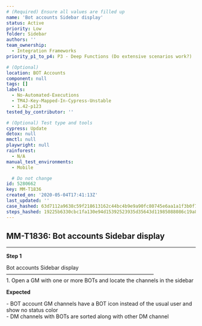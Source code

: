 ```yaml
---
# (Required) Ensure all values are filled up
name: 'Bot accounts Sidebar display'
status: Active
priority: Low
folder: Sidebar
authors: ''
team_ownership:
  - Integration Frameworks
priority_p1_to_p4: P3 - Deep Functions (Do extensive scenarios work?)

# (Optional)
location: BOT Accounts
component: null
tags: []
labels:
  - No-Automated-Executions
  - TM4J-Key-Mapped-In-Cypress-Unstable
  - 1.42-p123
tested_by_contributor: ''

# (Optional) Test type and tools
cypress: Update
detox: null
mmctl: null
playwright: null
rainforest:
  - N/A
manual_test_environments:
  - Mobile

  # Do not change
id: 5280662
key: MM-T1836
created_on: '2020-05-04T17:41:13Z'
last_updated: ''
case_hashed: 63d7112a9638c59f218613162c44bc4b9e9a90fc80745e6aa1a1f3b0f78645556e85c74dff2592e89bd10e251967e826
steps_hashed: 19225b6330cbc1fa130e94d15392523935d35643d11985088086c19a82350306d58ad9f511ba57ad6d2cbd3f11919078
---
```


<!-- (Auto-generated) Based on frontmatter's "key" and "name" -->

## MM-T1836: Bot accounts Sidebar display

---

**Step 1**

Bot accounts Sidebar display\
————————————————————————————\
1\. Open a GM with one or more BOTs and locate the channels in the sidebar

**Expected**

\- BOT account GM channels have a BOT icon instead of the usual user and show no status color\
\- DM channels with BOTs are sorted along with other DM channel
